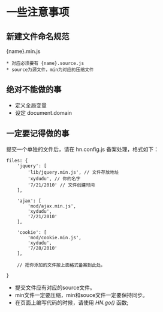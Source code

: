 # 一些注意事项

## 新建文件命名规范

{name}.min.js

    * 对应必须要有 {name}.source.js
    * source为源文件，min为对应的压缩文件
        
## 绝对不能做的事

* 定义全局变量
* 设定 document.domain

## 一定要记得做的事

提交一个单独的文件后，请在 hn.config.js 备案处理，格式如下：

    files: {
        'jquery': [
            'lib/jquery.min.js', // 文件存放地址
            'xydudu', // 你的名字
            '7/21/2010' // 文件创建时间
        ],

        'ajax': [
            'mod/ajax.min.js',
            'xydudu',
            '7/21/2010'
        ],

        'cookie': [
            'mod/cookie.min.js',
            'xydudu',
            '7/28/2010'
        ],

        // 把你添加的文件按上面格式备案到此处。
        
    }

* 提交文件应有对应的source文件。
* min文件一定要压缩，min和souce文件一定要保持同步。
* 在页面上编写代码的时候，请使用 *HN.go()* 函数;


